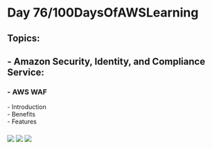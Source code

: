 <h1> Day 76/100DaysOfAWSLearning </h1>
<h2> Topics: </h2>

 <h2>  - Amazon Security, Identity, and Compliance Service: </h2>

<h3> - AWS WAF</h3>
         - Introduction <br>
         - Benefits <br> 
         - Features <br>
     
         
  <h3>   </h3>
       

<img src = "https://github.com/thetechgirlgita/100-days-of-aws-learning/blob/master/Images/Day75/75_1.jpg?raw=true">
<img src = "https://github.com/thetechgirlgita/100-days-of-aws-learning/blob/master/Images/Day75/75_2.jpg?raw=true">
<img src = "https://github.com/thetechgirlgita/100-days-of-aws-learning/blob/master/Images/Day75/75_3.jpg?raw=true">
